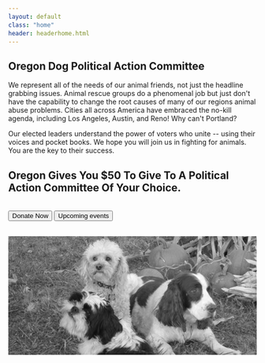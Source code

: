 ```yaml
---
layout: default
class: "home"
header: headerhome.html
---
```


## Oregon Dog Political Action Committee

We represent all of the needs of our animal friends, not just the headline grabbing
issues.  Animal rescue groups do a phenomenal job but just don't have the capability to change the root causes of  many of our regions animal abuse problems.  Cities all across America have embraced the no-kill agenda, including Los Angeles, Austin, and Reno!  Why can't Portland?

Our elected leaders understand the power of voters who unite -- using their voices and pocket books.  We hope you will join us in fighting for animals.  You are the key to their success.

## Oregon Gives You $50 To Give To A Political Action Committee Of Your Choice.

<p>
<br />
<button class="btn btn-warning btn-xl uppercase strong" data-toggle="modal" data-target="#donate-modal"><span class="glyphicon glyphicon-heart"></span> Donate Now</button>
<a href="/future_events"><button class="btn btn-success btn-xl uppercase strong"><span class="glyphicon glyphicon-calendar"></span> Upcoming events</button></a>
<br /><br />
</p>

![Dogs](/images/home-dogs.jpg)
